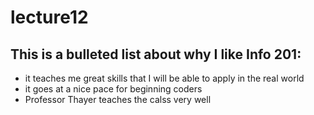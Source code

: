 # lecture12

## This is a bulleted list about why I like Info 201:
- it teaches me great skills that I will be able to apply in the real world
- it goes at a nice pace for beginning coders
- Professor Thayer teaches the calss very well
